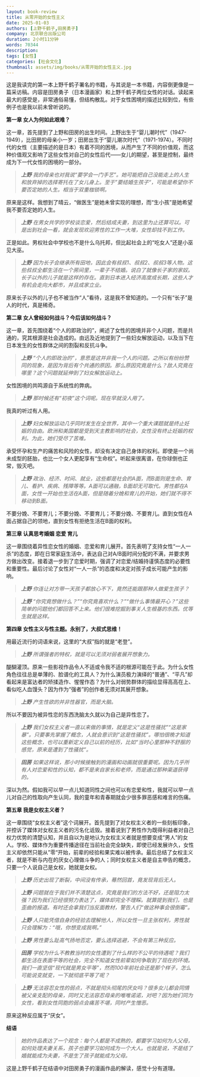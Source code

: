 ```yaml
---
layout: book-review
title: 从零开始的女性主义
date: 2025-01-03
authors: [上野千鹤子,田房勇子]
company: 北京联合出版公司
duration: 2小时11分钟
words: 70344
description: 
tags: [女性]
categories: [社会文化]
thumbnail: assets/img/books/从零开始的女性主义.jpg
---
```


这是我读完的第一本上野千鹤子署名的书籍，与其说是一本书籍，内容倒更像是一篇采访稿。内容是田房勇子（日本漫画家）和上野千鹤子两位女性的对话。读起来最大的感受是，非常通俗易懂，但结构散乱。对于女性困境的描述比较到位，有些例子也是我以前未曾听说的。

**第一章 女人为何如此艰难？**

这一章，首先提到了上野和田房的出生时间。上野出生于“婴儿潮时代”（1947-1949），比田房的母亲小一岁；田房出生于“婴儿潮次时代”（1971-1974）。不同时代的女性（主要描述的是日本）有着不同的困境，从而产生了不同的价值观，而这种价值观又影响了这些女性对自己的女性后代——女儿的期望，甚至是控制，最终成为下一代女性的困境的一部分。

> <i>**上野** 我的母亲也对我说“要学会一门手艺”。她可能把自己没能走上的人生和放弃掉的选择寄托在了女儿身上。至于”要结婚生孩子“，可能是希望你不要否定她的人生。相当于双重枷锁啊。</i>

原来是这样。我想到了晴云，“做医生”是她未曾实现的理想，而“生小孩”是她希望我不要否定她的人生。

> <i>**上野** 在男女共学的学校谈恋爱，然后结成夫妻，到这里为止还算可以。可是出到社会一看，就会发现欢迎男性的工作一大堆，女性却找不到工作。</i>

正是如此。男权社会中学校也不是什么乌托邦，但比起社会上的“吃女人”还是小巫见大巫。

> <i>**上野** 因为长子会继承所有田地，因此会有叔叔1、叔叔2、叔叔3等人物。这些叔叔全都生活在一个房间里，一辈子不结婚。说白了就像长子家的家奴。长子以外的儿子就是这样的存在。直到日本进入经济高度成长期，这些人才有机会走向大都市，并且成家立业。</i>

原来长子以外的儿子也不被当作“人”看待，这是我不曾知道的。一个只有“长子”是人的时代，真是稀奇。

**第二章 女人曾经如何战斗？今后该如何战斗？**

这一章，首先围绕着“个人的即政治的”，阐述了女性的困境并非个人问题，而是共通的，究其根源是社会造成的。由远及近地提到了一些妇女解放运动，以及当下在日本发生的女性群体之间的割裂和反抗斗争。

> <i>**上野** “个人的即政治的”，意思是这并非我一个人的问题。之所以有纷纷赞同的现象，是因为背后有个共通的原因。那么原因究竟是什么？敌人究竟在哪里？这个问题就延伸到了妇女解放运动上。</i>

女性困境的共鸣源自于系统性的弊病。

> <i>**上野** 那时候还有“初夜”这个词呢。现在早就没人用了。</i>

我真的听过有人用。

> <i>**上野** 妇女解放运动几乎同时发生在全世界，其中一个重大课题就是终止妊娠的自由。欧洲和美国都是受到天主教影响的社会，女性没有终止妊娠的权利。为此，她们受尽了苦难。</i>

承受怀孕和生产的痛苦和风险的女性，却没有决定自己身体的权利。即使是一个尚未成型的胚胎，也比一个女人更配享有“生命权”。听起来很离谱，在你球倒也正常，毁灭吧。

> <i>**上野** 政治、经济、时间、就业，这些都是社会的A面，而B面则是生命、育儿、看护、疾病、残障等等。A面可以通融，B面却无可取代。男性都在A面，女性一开始也生活在A面，但是随着分娩和育儿的开始，她们就不得不移动到B面。</i>

不要分娩、不要育儿；不要分娩、不要育儿；不要分娩、不要育儿。直到女性在A面占据自己的领地，直到女性有拒绝生活在B面的权利。

**第三章 认真思考婚姻 恋爱 育儿**

这一章围绕着异性恋女性的婚姻、恋爱和育儿展开。首先表明了支持女性“一人一杀”的态度，即在日常家庭生活中，表达自己对A/B面时间分配的不满，并要求男方做出改变。接着退一步到了恋爱时期，强调了对恋爱/结婚持谨慎态度的必要性和重要性。最后讨论了女性对“一人一杀”的态度和决定对孩子成长可能产生的影响。

> <i>**上野** 你连让对方带一天孩子都放心不下，竟然还能跟那种人做爱生孩子？</i>

> <i>**上野** “你究竟想做什么？”“你究竟喜欢什么？”“做什么事情最开心？”这些简单的问题他们都回答不上来。他们很难挖掘到事关人生根基的东西。优等生就是这样。</i>

**第四章 女性主义与性主题。永别了，大叔式思维！**

用最近流行的词语来说，这里的“大叔”指的就是“老登”。

> <i>**上野** 所谓强者的特权，就是可以无须对弱者展开想象力。</i>

醍醐灌顶。原来一些影视作品令人不适或令我不适的根源可能在于此。为什么女性角色往往总是单薄的、脸谱化的工具人？为什么演员极力演绎的“普通”、“平凡”却看起来是富达者的矫揉造作、惺惺作态？为什么对弱势群体的描绘显得高高在上、看似吃人血馒头？因为作为“强者”的创作者无须对其展开想象。

> <i>**上野** 产生性欲的并非性器官，而是大脑。</i>

所以不要因为被异性恋的东西洗脑太久就以为自己是异性恋了。

> <i>**上野** 我们女权主义者一直以来做的事情，就是定义“这是性骚扰”“这是家暴”。只要事先掌握了概念，人就会意识到“这是性骚扰”。哪怕很晚才知道这些概念，也可以重新定义自己以前的经历，比如“当时心里那种不舒服的感觉，原来是遭到了性骚扰”。</i>

> <i>**田房** 如果这样说，那小时候接触到的漫画和动画就很重要呢。因为几乎所有人对恋爱和性的认知，都不是来自家长和老师，而是通过那种渠道获得的。</i>

深以为然。假如我可以早一点儿知道同性之间也可以有恋爱和性，我就可以早一点儿对自己的性取向产生认同，我的童年和青春期就会少很多罪恶感和难言的伤痛。

**第五章 我是女权主义者？**

这一章围绕“女权主义者”这个词展开。首先提到了对女权主义者的一些刻板印象，并控诉了媒体对女权主义者的污名化诋毁。接着说到了男性作为既得利益者对自己权力优势的清楚认知，并且自以为是地认为女权主义者就是想要变成“男人”的女人。学校、媒体作为重要传播途径在当前社会完全缺失，即使已经发展许久，女性主义却依然只能从”零“开始，前辈的经验和果实难以被传承。最后总结了女权主义者，就是不断与内在的厌女心理做斗争的人；同时女权主义者是自主申告的概念，只要一个人说自己是女权，她就是女权。

> <i>**上野** 历史出现了断裂，中间没有传承，蓦然回首，竟发现背后无人。</i>

> <i>**上野** 问题就在于我们并不清楚这点，究竟是我们的方法不好，还是阻力太强？因为我们已经很努力表达了，媒体却完全不理睬。就算提到我们，也是歪曲的报道。有时还会拿我们当反面教材，警告人们“做这种事会很倒霉”。</i>

> <i>**上野** 人只能凭借自身的经验去理解他人，所以女性一旦主张权利，男性就只会理解为：“哦，你想变成我啊。”</i>

> <i>**上野** 男性要么趾高气扬地否定，要么选择逃避，不会有第三种反应。</i>

> <i>**田房** 学校为什么不教教当时的女性遭到了什么样的不公平的待遇呢？我们都生活在表面平等的社会，完全不知道女性前辈如何争取到了现在的环境。我们一直坚信“现代就是男女平等”，然而100年前社会还是那个样子，怎么可能说变就变，一下就彻底平等了呢？</i>

> <i>**上野** 无法容忍女性的弱点，不就是彻头彻尾的厌女吗？很多女儿都会同情被父亲支配的母亲，同时又无法容忍母亲的唯唯诺诺，对吧？因为她们同为女性，看到女性同胞的弱点会痛苦不堪，同时产生憎恶。</i>

原来这种反应属于“厌女”。

**结语**

> <i>她的作品表达了一个观念：每个人都是不成熟的，都要学习如何为人父母，如何处理夫妻关系，孩子也要学习如何成为一个大人。也就是说，不是结了婚就能成为夫妻，不是生了孩子就能成为父母。</i>

这是上野千鹤子在结语中对田房勇子的漫画作品的解读，感觉十分有道理。